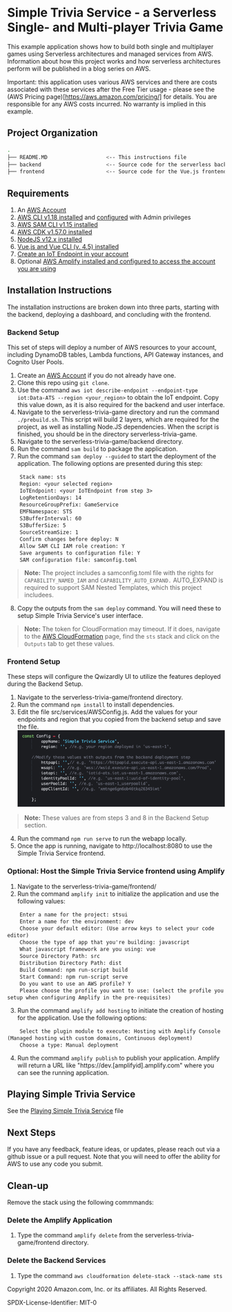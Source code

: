 # Simple Trivia Service - a Serverless Single- and Multi-player Trivia Game 

This example application shows how to build both single and multiplayer games using Serverless architectures and managed services from AWS.  Information about how this project works and how serverless architectures perform will be published in a blog series on AWS.

Important: this application uses various AWS services and there are costs associated with these services after the Free Tier usage - please see the (AWS Pricing page)[https://aws.amazon.com/pricing/] for details. You are responsible for any AWS costs incurred. No warranty is implied in this example.

## Project Organization

```bash
.
├── README.MD                   <-- This instructions file
├── backend                     <-- Source code for the serverless backend
├── frontend                    <-- Source code for the Vue.js frontend
```

## Requirements

1. An [AWS Account](https://portal.aws.amazon.com/gp/aws/developer/registration/index.html)
2. [AWS CLI v1.18 installed](https://docs.aws.amazon.com/cli/latest/userguide/cli-chap-install.html) and [configured](https://docs.aws.amazon.com/cli/latest/userguide/cli-chap-configure.html) with Admin privileges
3. [AWS SAM CLI v1.15 installed](https://docs.aws.amazon.com/serverless-application-model/latest/developerguide/serverless-sam-cli-install.html)
4. [AWS CDK v1.57.0 installed](https://docs.aws.amazon.com/cdk/latest/guide/getting_started.html#getting_started_install)
5. [NodeJS v12.x installed](https://nodejs.org/en/download/package-manager/)
6. [Vue.js and Vue CLI (v. 4.5) installed](https://vuejs.org/v2/guide/installation.html)
7. [Create an IoT Endpoint in your account](https://docs.aws.amazon.com/iot/latest/developerguide/setting-up.html#iot-console-signin)
8. Optional [AWS Amplify installed and configured to access the account you are using](https://docs.amplify.aws/cli/start/install)

## Installation Instructions

The installation instructions are broken down into three parts, starting with the backend, deploying a dashboard, and concluding with the frontend.

### Backend Setup

This set of steps will deploy a number of AWS resources to your account, including DynamoDB tables, Lambda functions, API Gateway instances, and Cognito User Pools.

1. Create an [AWS Account](https://portal.aws.amazon.com/gp/aws/developer/registration/index.html) if you do not already have one.
2. Clone this repo using `git clone`.
3. Use the command `aws iot describe-endpoint --endpoint-type iot:Data-ATS --region <your_region>` to obtain the IoT endpoint.  Copy this value down, as it is also required for the backend and user interface.
4. Navigate to the serverless-trivia-game directory and run the command `./prebuild.sh`.  This script will build 2 layers, which are required for the project, as well as installing Node.JS dependencies.  When the script is finished, you should be in the directory serverless-trivia-game.
5. Navigate to the serverless-trivia-game/backend directory.
6. Run the command `sam build` to package the application.
7. Run the command `sam deploy --guided` to start the deployment of the application.  The following options are presented during this step:
```
    Stack name: sts
    Region: <your selected region>
    IoTEndpoint: <your IoTEndpoint from step 3>
    LogRetentionDays: 14
    ResourceGroupPrefix: GameService
    EMFNamespace: STS
    S3BufferInterval: 60
    S3BufferSize: 5
    SourceStreamSize: 1
    Confirm changes before deploy: N
    Allow SAM CLI IAM role creation: Y
    Save arguments to configuration file: Y
    SAM configuration file: samconfig.toml
```
> **Note:** The project includes a samconfig.toml file with the rights for `CAPABILITY_NAMED_IAM` and `CAPABILITY_AUTO_EXPAND.`  AUTO_EXPAND is required to support SAM Nested Templates, which this project includees.
8. Copy the outputs from the `sam deploy` command.  You will need these to setup Simple Trivia Service's user interface.
> **Note:** The token for CloudFormation may timeout. If it does, navigate to the [AWS CloudFormation](https://console.aws.amazon.com/cloudformation/home) page, find the `sts` stack and click on the `Outputs` tab to get these values. 


### Frontend Setup

These steps will configure the Qwizardly UI to utilize the features deployed during the Backend Setup.

1. Navigate to the serverless-trivia-game/frontend directory.
2. Run the command `npm install` to install dependencies.
3. Edit the file src/services/AWSConfig.js.  Add the values for your endpoints and region that you copied from the backend setup and save the file.
![Image of AWSConfig.js file](images/awsconfig.png)
> **Note:** These values are from steps 3 and 8 in the Backend Setup section.
4. Run the command `npm run serve` to run the webapp locally.
5. Once the app is running, navigate to http://localhost:8080 to use the Simple Trivia Service frontend.

### Optional: Host the Simple Trivia Service frontend using Amplify

1. Navigate to the serverless-trivia-game/frontend/
2. Run the command `amplify init` to initialize the application and use the following values:
```
    Enter a name for the project: stsui
    Enter a name for the environment: dev
    Choose your default editor: (Use arrow keys to select your code editor)
    Choose the type of app that you're building: javascript
    What javascript framework are you using: vue
    Source Directory Path: src
    Distribution Directory Path: dist
    Build Command: npm run-script build
    Start Command: npm run-script serve
    Do you want to use an AWS profile? Y
    Please choose the profile you want to use: (select the profile you setup when configuring Amplify in the pre-requisites)
```
3. Run the command `amplify add hosting` to initiate the creation of hosting for the application.  Use the following options:
```
    Select the plugin module to execute: Hosting with Amplify Console (Managed hosting with custom domains, Continuous deployment)
    Choose a type: Manual deployment 
```
4. Run the command `amplify publish` to publish your application.  Amplify will return a URL like "https://dev.[amplifyid].amplify.com" where you can see the running application.

## Playing Simple Trivia Service

See the [Playing Simple Trivia Service](PLAYING_STS.md) file

## Next Steps

If you have any feedback, feature ideas, or updates, please reach out via a github issue or a pull request.  Note that you will need to offer the ability for AWS to use any code you submit.

## Clean-up

Remove the stack using the following commmands:

### Delete the Amplify Application
1. Type the command `amplify delete` from the serverless-trivia-game/frontend directory.

### Delete the Backend Services
1. Type the command `aws cloudformation delete-stack --stack-name sts`

Copyright 2020 Amazon.com, Inc. or its affiliates. All Rights Reserved.

SPDX-License-Identifier: MIT-0